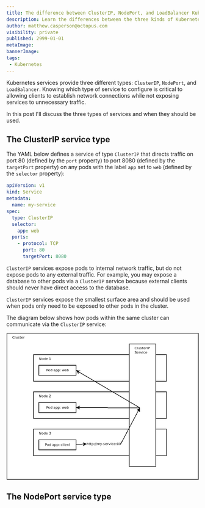 ```yaml
---
title: The difference between ClusterIP, NodePort, and LoadBalancer Kubernetes services
description: Learn the differences between the three kinds of Kubernetes services
author: matthew.casperson@octopus.com
visibility: private
published: 2999-01-01
metaImage: 
bannerImage: 
tags:
 - Kubernetes
---
```


Kubernetes services provide three different types: `ClusterIP`, `NodePort`, and `LoadBalancer`. Knowing which type of service to configure is critical to allowing clients to establish network connections while not exposing services to unnecessary traffic.

In this post I'll discuss the three types of services and when they should be used.

## The ClusterIP service type

The YAML below defines a service of type `ClusterIP` that directs traffic on port 80 (defined by the `port` property) to port 8080 (defined by the `targetPort` property) on any pods with the label `app` set to `web` (defined by the `selector` property):

```yaml
apiVersion: v1
kind: Service
metadata:
  name: my-service
spec:
  type: ClusterIP
  selector:
    app: web
  ports:
    - protocol: TCP
      port: 80
      targetPort: 8080
```

`ClusterIP` services expose pods to internal network traffic, but do not expose pods to any external traffic. For example, you may expose a database to other pods via a `ClusterIP` service because external clients should never have direct access to the database.

`ClusterIP` services expose the smallest surface area and should be used when pods only need to be exposed to other pods in the cluster.

The diagram below shows how pods within the same cluster can communicate via the `ClusterIP` service:

![ClusterIP diagram](clusterip.png "width=500")

## The NodePort service type

